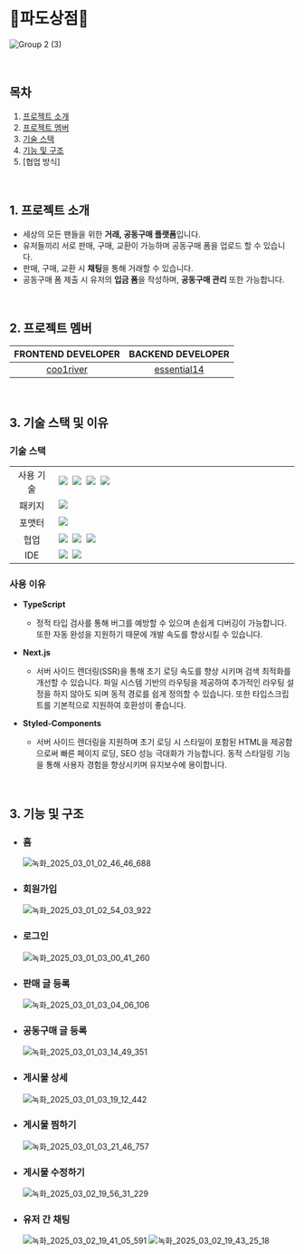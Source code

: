 <h1>🌊파도상점🌊</h1>

![Group 2 (3)](https://github.com/coo1river/PadoStore/assets/122965945/5fe9b7ca-54e5-4d0f-b466-068e56710d98)


<br>

## 목차

1. [프로젝트 소개](#intro)
2. [프로젝트 멤버](#team)
3. [기술 스택](#technology-stack)
4. [기능 및 구조](#function-and-structure)
5. [협업 방식]

<br>

## <span id="intro">1. 프로젝트 소개</span>

- 세상의 모든 팬들을 위한 **거래, 공동구매 플랫폼**입니다.
- 유저들끼리 서로 판매, 구매, 교환이 가능하며 공동구매 폼을 업로드 할 수 있습니다.
- 판매, 구매, 교환 시 **채팅**을 통해 거래할 수 있습니다.
- 공동구매 폼 제출 시 유저의 **입금 폼**을 작성하며, **공동구매 관리** 또한 가능합니다.

<br>

## <span id="team">2. 프로젝트 멤버

| **FRONTEND DEVELOPER** | **BACKEND DEVELOPER** |
| :---------------------:| :-------------------: |
| [coo1river](https://github.com/coo1river) | [essential14](https://github.com/essential14) |


	
<br>

## <span id="technology-stack">3. 기술 스택 및 이유

### 기술 스택

<table>
	<tr>
		<td align="center" width="100px">사용 기술</td>
		<td width="800px">
      <img src="https://img.shields.io/badge/TypeScript-3178C6?style=for-the-badge&logo=TypeScript&logoColor=white"/>&nbsp
		<img src="https://img.shields.io/badge/Next.js-000000?style=for-the-badge&logo=Next.js&logoColor=white"/>&nbsp
		<img src="https://img.shields.io/badge/Zustand-ebc334?style=for-the-badge&logo=Zustand&logoColor=white"/>&nbsp
		<img src="https://img.shields.io/badge/styled--components-DB7093?style=for-the-badge&logo=styled-components&logoColor=white"/>&nbsp
		</td>
	</tr>
	<tr>
		<td align="center">패키지</td>
		<td>
			<img src="https://img.shields.io/badge/npm-CB3837?style=for-the-badge&logo=NPM&logoColor=ffffff"/>&nbsp
		</td>
	</tr>
	<tr>
		<td align="center">포맷터</td>
		<td>
			<img src="https://img.shields.io/badge/Prettier-373338?style=for-the-badge&logo=Prettier&logoColor=ffffff"/>&nbsp
		</td>
	</tr>
	<tr>
		<td align="center">협업</td>
		<td>
			<img src="https://img.shields.io/badge/GitHub-181717?style=for-the-badge&logo=GitHub&logoColor=white"/>&nbsp
			<img src="https://img.shields.io/badge/Notion-5a5d69?style=for-the-badge&logo=Notion&logoColor=white"/>&nbsp
			<img src="https://img.shields.io/badge/Discord-4263f5?style=for-the-badge&logo=Discord&logoColor=white"/>&nbsp
		</td>
	<tr>
		<td align="center">IDE</td>
		<td>
		<img src="https://img.shields.io/badge/VSCode-007ACC?style=for-the-badge&logo=Visual%20Studio%20Code&logoColor=white"/>&nbsp
    <img src="https://img.shields.io/badge/IntelliJ IDEA-000000?style=for-the-badge&logo=intellijidea&logoColor=white"/>&nbsp
	</tr>
</table>

### 사용 이유
- **TypeScript**
  - 정적 타입 검사를 통해 버그를 예방할 수 있으며 손쉽게 디버깅이 가능합니다. 또한 자동 완성을 지원하기 때문에 개발 속도를 향상시킬 수 있습니다.
  
- **Next.js**
  - 서버 사이드 렌더링(SSR)을 통해 초기 로딩 속도를 향상 시키며 검색 최적화를 개선할 수 있습니다. 파일 시스템 기반의 라우팅을 제공하여 추가적인 라우팅 설정을 하지 않아도 되며 동적 경로를 쉽게 정의할 수 있습니다. 또한 타입스크립트를 기본적으로 지원하여 호환성이 좋습니다.

- **Styled-Components**
  - 서버 사이드 렌더링을 지원하며 초기 로딩 시 스타일이 포함된 HTML을 제공함으로써 빠른 페이지 로딩, SEO 성능 극대화가 가능합니다. 동적 스타일링 기능을 통해 사용자 경험을 향상시키며 유지보수에 용이합니다.


 <br>

## <span id="function-and-structure">3. 기능 및 구조

- ### 홈
  ![녹화_2025_03_01_02_46_46_688](https://github.com/user-attachments/assets/9e947728-b114-47de-b67d-72838404adb4)

- ### 회원가입
  ![녹화_2025_03_01_02_54_03_922](https://github.com/user-attachments/assets/123f72ee-3d57-4251-91fa-bd74b18c4bad)

- ### 로그인
  ![녹화_2025_03_01_03_00_41_260](https://github.com/user-attachments/assets/04880e19-f1d1-41ce-b42b-725a44e5151b)

- ### 판매 글 등록
  ![녹화_2025_03_01_03_04_06_106](https://github.com/user-attachments/assets/695a8686-721a-4cfc-956e-314e506b1834)

- ### 공동구매 글 등록
  ![녹화_2025_03_01_03_14_49_351](https://github.com/user-attachments/assets/316e8f9c-eaf2-44b2-ba8b-e1bb8f1b6a16)

- ### 게시물 상세
  ![녹화_2025_03_01_03_19_12_442](https://github.com/user-attachments/assets/11347877-f865-4cdf-8989-940428ec294e)

- ### 게시물 찜하기
  ![녹화_2025_03_01_03_21_46_757](https://github.com/user-attachments/assets/a6e99022-9b1c-4386-987c-3011df97fca0)

- ### 게시물 수정하기
  ![녹화_2025_03_02_19_56_31_229](https://github.com/user-attachments/assets/bb02e0b8-732e-41db-b275-b15974cc968a)

- ### 유저 간 채팅
  ![녹화_2025_03_02_19_41_05_591](https://github.com/user-attachments/assets/9219548a-5ef5-4bea-8156-da8258e76e0e)
  ![녹화_2025_03_02_19_43_25_18](https://github.com/user-attachments/assets/779d771a-ae19-4f3e-82f0-6b270c63d769)

